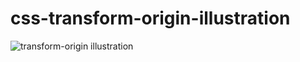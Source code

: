 # css-transform-origin-illustration
![transform-origin illustration](https://user-images.githubusercontent.com/38612699/75623700-f9c83d00-5bd6-11ea-9909-17ce814f0b92.png)
